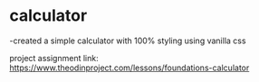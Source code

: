 # calculator
-created a simple calculator with 100% styling using vanilla css

project assignment link: https://www.theodinproject.com/lessons/foundations-calculator
